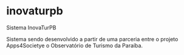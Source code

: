 # inovaturpb
Sistema InovaTurPB

Sistema sendo desenvolvido a partir de uma parceria entre o projeto Apps4Societye o Observatório de Turismo da Paraíba.
